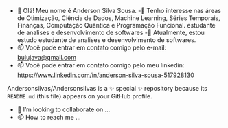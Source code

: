 - 👋 Olá! Meu nome é Anderson Silva Sousa.
-👀 Tenho interesse nas áreas de Otimização, Ciência de Dados, Machine Learning, Séries Temporais, Finanças, Computação Quântica e Programação Funcional. estudante de analises e desenvolvimento de softwares
-🌱 Atualmente, estou estudo estudante de analises e desenvolvimento de softwares.
- 📫 Você pode entrar em contato comigo pelo e-mail: buiujava@gmail.com
- 📫 Você pode entrar em contato comigo pelo meu linkedin: https://www.linkedin.com/in/anderson-silva-sousa-517928130


Andersonsilvas/Andersonsilvas is a ✨ special ✨ repository because its `README.md` (this file) appears on your GitHub profile.














- 💞️ I’m looking to collaborate on ...
- 📫 How to reach me ...

<!---
Andersonsilvas/Andersonsilvas is a ✨ special ✨ repository because its `README.md` (this file) appears on your GitHub profile.
You can click the Preview link to take a look at your changes.
--->

